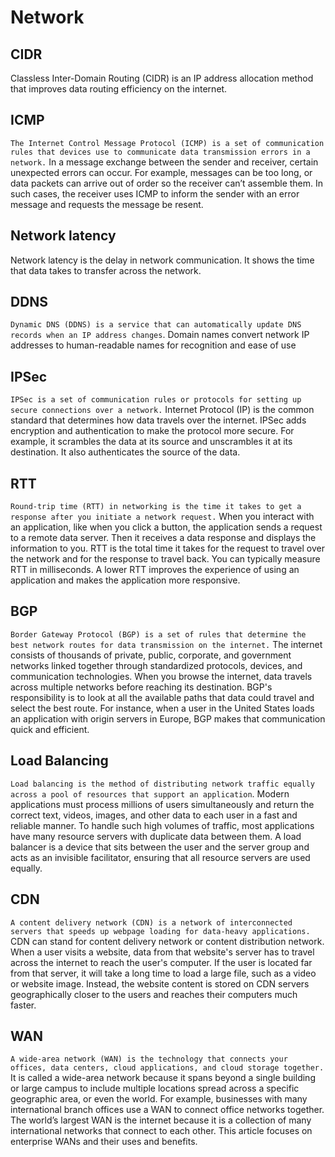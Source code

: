 # Network


## CIDR

Classless Inter-Domain Routing (CIDR) is an IP address allocation method that improves data routing efficiency on the internet.

## ICMP

`The Internet Control Message Protocol (ICMP) is a set of communication rules that devices use to communicate data transmission errors in a network.` In a message exchange between the sender and receiver, certain unexpected errors can occur. For example, messages can be too long, or data packets can arrive out of order so the receiver can’t assemble them. In such cases, the receiver uses ICMP to inform the sender with an error message and requests the message be resent.

## Network latency 

Network latency is the delay in network communication. It shows the time that data takes to transfer across the network.

## DDNS

`Dynamic DNS (DDNS) is a service that can automatically update DNS records when an IP address changes`. Domain names convert network IP addresses to human-readable names for recognition and ease of use

## IPSec

`IPSec is a set of communication rules or protocols for setting up secure connections over a network.` Internet Protocol (IP) is the common standard that determines how data travels over the internet. IPSec adds encryption and authentication to make the protocol more secure. For example, it scrambles the data at its source and unscrambles it at its destination. It also authenticates the source of the data. 




## RTT

`Round-trip time (RTT) in networking is the time it takes to get a response after you initiate a network request.` When you interact with an application, like when you click a button, the application sends a request to a remote data server. Then it receives a data response and displays the information to you. RTT is the total time it takes for the request to travel over the network and for the response to travel back. You can typically measure RTT in milliseconds. A lower RTT improves the experience of using an application and makes the application more responsive.


## BGP

`Border Gateway Protocol (BGP) is a set of rules that determine the best network routes for data transmission on the internet.` The internet consists of thousands of private, public, corporate, and government networks linked together through standardized protocols, devices, and communication technologies. When you browse the internet, data travels across multiple networks before reaching its destination. BGP's responsibility is to look at all the available paths that data could travel and select the best route. For instance, when a user in the United States loads an application with origin servers in Europe, BGP makes that communication quick and efficient.


## Load Balancing

`Load balancing is the method of distributing network traffic equally across a pool of resources that support an application`. Modern applications must process millions of users simultaneously and return the correct text, videos, images, and other data to each user in a fast and reliable manner. To handle such high volumes of traffic, most applications have many resource servers with duplicate data between them. A load balancer is a device that sits between the user and the server group and acts as an invisible facilitator, ensuring that all resource servers are used equally.


## CDN

`A content delivery network (CDN) is a network of interconnected servers that speeds up webpage loading for data-heavy applications.` CDN can stand for content delivery network or content distribution network. When a user visits a website, data from that website's server has to travel across the internet to reach the user's computer. If the user is located far from that server, it will take a long time to load a large file, such as a video or website image. Instead, the website content is stored on CDN servers geographically closer to the users and reaches their computers much faster.


## WAN

`A wide-area network (WAN) is the technology that connects your offices, data centers, cloud applications, and cloud storage together.` It is called a wide-area network because it spans beyond a single building or large campus to include multiple locations spread across a specific geographic area, or even the world. For example, businesses with many international branch offices use a WAN to connect office networks together. The world’s largest WAN is the internet because it is a collection of many international networks that connect to each other. This article focuses on enterprise WANs and their uses and benefits.




